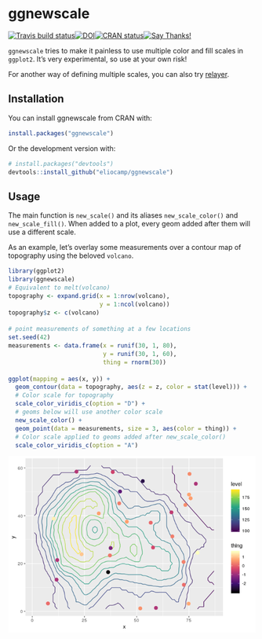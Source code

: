 
<!-- README.md is generated from README.Rmd. Please edit that file -->

# ggnewscale

[![Travis build
status](https://travis-ci.org/eliocamp/ggnewscale.svg?branch=master)](https://travis-ci.org/eliocamp/ggnewscale)[![DOI](https://zenodo.org/badge/161934647.svg)](https://zenodo.org/badge/latestdoi/161934647)[![CRAN
status](http://www.r-pkg.org/badges/version/ggnewscale)](https://cran.r-project.org/package=ggnewscale)[![Say
Thanks\!](https://img.shields.io/badge/Say-Thanks!-a56de2.svg)](https://saythanks.io/to/eliocamp)

`ggnewscale` tries to make it painless to use multiple color and fill
scales in `ggplot2`. It’s very experimental, so use at your own risk\!

For another way of defining multiple scales, you can also try
[relayer](https://github.com/clauswilke/relayer).

## Installation

You can install ggnewscale from CRAN with:

``` r
install.packages("ggnewscale")
```

Or the development version with:

``` r
# install.packages("devtools")
devtools::install_github("eliocamp/ggnewscale")
```

## Usage

The main function is `new_scale()` and its aliases `new_scale_color()`
and `new_scale_fill()`. When added to a plot, every geom added after
them will use a different scale.

As an example, let’s overlay some measurements over a contour map of
topography using the beloved `volcano`.

``` r
library(ggplot2)
library(ggnewscale)
# Equivalent to melt(volcano)
topography <- expand.grid(x = 1:nrow(volcano),
                          y = 1:ncol(volcano))
topography$z <- c(volcano)

# point measurements of something at a few locations
set.seed(42)
measurements <- data.frame(x = runif(30, 1, 80),
                           y = runif(30, 1, 60),
                           thing = rnorm(30))

ggplot(mapping = aes(x, y)) +
  geom_contour(data = topography, aes(z = z, color = stat(level))) +
  # Color scale for topography
  scale_color_viridis_c(option = "D") +
  # geoms below will use another color scale
  new_scale_color() +
  geom_point(data = measurements, size = 3, aes(color = thing)) +
  # Color scale applied to geoms added after new_scale_color()
  scale_color_viridis_c(option = "A")
```

![](man/figures/README-unnamed-chunk-1-1.png)<!-- -->
